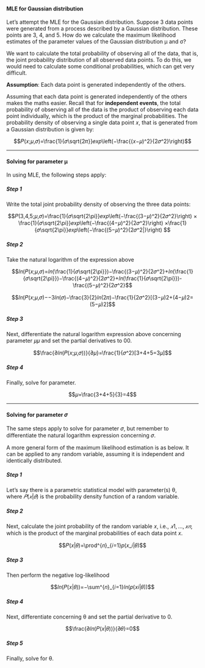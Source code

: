 #### MLE for Gaussian distribution

Let’s attempt the MLE for the Gaussian distribution. Suppose 3 data points were generated from a process described by a Gaussian distribution. These points are 3, 4, and 5. How do we calculate the maximum likelihood estimates of the parameter values of the Gaussian distribution μ and σ?

We want to calculate the total probability of observing all of the data, that is, the joint probability distribution of all observed data points. To do this, we would need to calculate some conditional probabilities, which can get very difficult. 

**Assumption**: Each data point is generated independently of the others. 

Assuming that each data point is generated independently of the others makes the maths easier. Recall that for **independent events**, the total probability of observing all of the data is the product of observing each data point individually, which is the product of the marginal probabilities. The probability density of observing a single data point 𝑥, that is generated from a Gaussian distribution is given by:

$$𝑃(𝑥;𝜇,𝜎)=\frac{1}{𝜎\sqrt{2𝜋}}𝑒𝑥𝑝\left(−\frac{(𝑥−𝜇)^2}{2𝜎^2}\right)$$

---

#### Solving for parameter μ 

In using MLE, the following steps apply:

##### Step 1

Write the total joint probability density of observing the three data points:

$$𝑃(3,4,5;𝜇,𝜎)=\frac{1}{𝜎\sqrt{2\pi}}𝑒𝑥𝑝\left(−\frac{(3−𝜇)^2}{2𝜎^2}\right)
×
\frac{1}{𝜎\sqrt{2\pi}}𝑒𝑥𝑝\left(−\frac{(4−𝜇)^2}{2𝜎^2}\right)
×\frac{1}{𝜎\sqrt{2\pi}}𝑒𝑥𝑝\left(−\frac{(5−𝜇)^2}{2𝜎^2|}\right) $$

##### Step 2

Take the natural logarithm of the expression above

$$𝑙𝑛(𝑃(𝑥;𝜇,𝜎)=𝑙𝑛(\frac{1}{𝜎\sqrt{2\pi}})−\frac{(3−𝜇)^2}{2𝜎^2}+𝑙𝑛(\frac{1}{𝜎\sqrt{2\pi}})−\frac{(4−𝜇)^2}{2𝜎^2}+𝑙𝑛(\frac{1}{𝜎\sqrt{2\pi}})-\frac{(5−𝜇)^2}{2𝜎^2}$$

$$𝑙𝑛(𝑃(𝑥;𝜇,𝜎)−−3𝑙𝑛(𝜎)−\frac{3}{2}𝑙𝑛(2𝜋)−\frac{1}{2𝜎^2}[(3−𝜇)2+(4−𝜇)2=(5−𝜇)2]$$

##### Step 3

Next, differentiate the natural logarithm expression above concerning parameter 𝜇𝜇 and set the partial derivatives to 00.

$$\frac{∂𝑙𝑛(𝑃(𝑥;𝜇,𝜎))}{∂𝜇}=\frac{1}{𝜎^2}[3+4+5=3𝜇]$$

##### Step 4

Finally, solve for parameter.

$$𝜇=\frac{3+4+5}{3}=4$$

---

#### Solving for parameter 𝜎

The same steps apply to solve for parameter 𝜎, but remember to differentiate the natural logarithm expression concerning 𝜎.

A more general form of the maximum likelihood estimation is as below. It can be applied to any random variable, assuming it is independent and identically distributed.

##### Step 1

Let’s say there is a parametric statistical model with parameter(s) θ, where $𝑃(𝑥|𝜃)$ is the probability density function of a random variable.

##### Step 2

Next, calculate the joint probability of the random variable 𝑥, i.e., $𝑥1,…,𝑥𝑛$, which is the product of the marginal probabilities of each data point 𝑥.

$$𝑃(𝑥|𝜃)=\prod^{𝑛}_{𝑖=1}𝑝(𝑥_𝑖|𝜃)$$

##### Step 3

Then perform the negative log-likelihood

$$𝑙𝑛(𝑃(𝑥|𝜃))=−\sum^{𝑛}_{𝑖=1}𝑙𝑛(𝑝(𝑥𝑖|𝜃))$$

##### Step 4

Next, differentiate concerning θ and set the partial derivative to 0.

$$\frac{∂𝑙𝑛(𝑃(𝑥|𝜃))}{∂𝜃}=0$$

##### Step 5

Finally, solve for θ.
